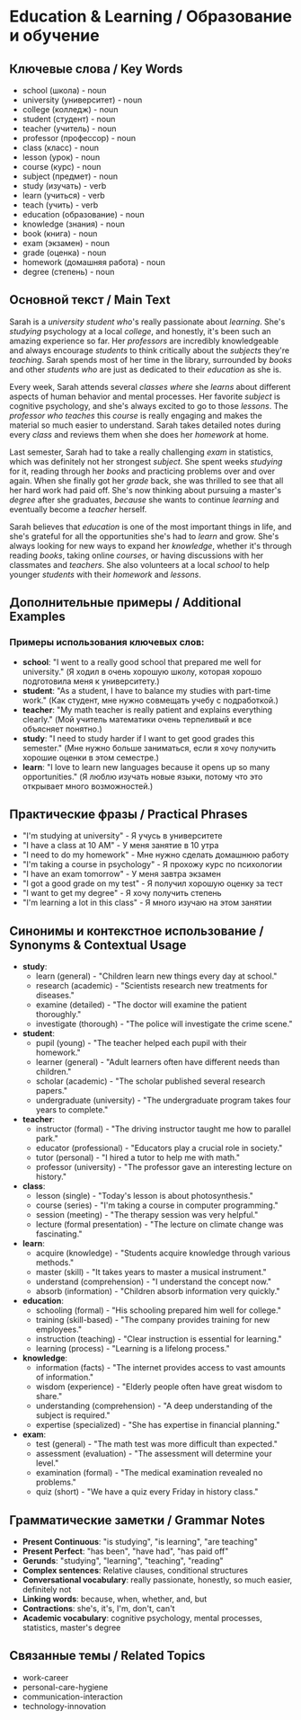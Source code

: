 # Education & Learning / Образование и обучение

## Ключевые слова / Key Words
- school (школа) - noun
- university (университет) - noun
- college (колледж) - noun
- student (студент) - noun
- teacher (учитель) - noun
- professor (профессор) - noun
- class (класс) - noun
- lesson (урок) - noun
- course (курс) - noun
- subject (предмет) - noun
- study (изучать) - verb
- learn (учиться) - verb
- teach (учить) - verb
- education (образование) - noun
- knowledge (знания) - noun
- book (книга) - noun
- exam (экзамен) - noun
- grade (оценка) - noun
- homework (домашняя работа) - noun
- degree (степень) - noun

## Основной текст / Main Text

Sarah is a *university* *student* *who*'s really passionate about *learning*. She's *studying* psychology at a local *college*, and honestly, it's been such an amazing experience so far. Her *professors* are incredibly knowledgeable and always encourage *students* to think critically about the *subjects* they're *teaching*. Sarah spends most of her time in the library, surrounded by *books* and other *students* *who* are just as dedicated to their *education* as she is.

Every week, Sarah attends several *classes* *where* she *learns* about different aspects of human behavior and mental processes. Her favorite *subject* is cognitive psychology, and she's always excited to go to those *lessons*. The *professor* *who* *teaches* this *course* is really engaging and makes the material so much easier to understand. Sarah takes detailed notes during every *class* and reviews them when she does her *homework* at home.

Last semester, Sarah had to take a really challenging *exam* in statistics, which was definitely not her strongest *subject*. She spent weeks *studying* for it, reading through her *books* and practicing problems over and over again. When she finally got her *grade* back, she was thrilled to see that all her hard work had paid off. She's now thinking about pursuing a master's *degree* after she graduates, *because* she wants to continue *learning* and eventually become a *teacher* herself.

Sarah believes that *education* is one of the most important things in life, and she's grateful for all the opportunities she's had to *learn* and grow. She's always looking for new ways to expand her *knowledge*, whether it's through reading *books*, taking online *courses*, or having discussions with her classmates and *teachers*. She also volunteers at a local *school* to help younger *students* with their *homework* and *lessons*.

## Дополнительные примеры / Additional Examples

### Примеры использования ключевых слов:
- **school**: "I went to a really good school that prepared me well for university." (Я ходил в очень хорошую школу, которая хорошо подготовила меня к университету.)
- **student**: "As a student, I have to balance my studies with part-time work." (Как студент, мне нужно совмещать учебу с подработкой.)
- **teacher**: "My math teacher is really patient and explains everything clearly." (Мой учитель математики очень терпеливый и все объясняет понятно.)
- **study**: "I need to study harder if I want to get good grades this semester." (Мне нужно больше заниматься, если я хочу получить хорошие оценки в этом семестре.)
- **learn**: "I love to learn new languages because it opens up so many opportunities." (Я люблю изучать новые языки, потому что это открывает много возможностей.)

## Практические фразы / Practical Phrases

- "I'm studying at university" - Я учусь в университете
- "I have a class at 10 AM" - У меня занятие в 10 утра
- "I need to do my homework" - Мне нужно сделать домашнюю работу
- "I'm taking a course in psychology" - Я прохожу курс по психологии
- "I have an exam tomorrow" - У меня завтра экзамен
- "I got a good grade on my test" - Я получил хорошую оценку за тест
- "I want to get my degree" - Я хочу получить степень
- "I'm learning a lot in this class" - Я много изучаю на этом занятии

## Синонимы и контекстное использование / Synonyms & Contextual Usage

- **study**: 
  - learn (general) - "Children learn new things every day at school."
  - research (academic) - "Scientists research new treatments for diseases."
  - examine (detailed) - "The doctor will examine the patient thoroughly."
  - investigate (thorough) - "The police will investigate the crime scene."
- **student**: 
  - pupil (young) - "The teacher helped each pupil with their homework."
  - learner (general) - "Adult learners often have different needs than children."
  - scholar (academic) - "The scholar published several research papers."
  - undergraduate (university) - "The undergraduate program takes four years to complete."
- **teacher**: 
  - instructor (formal) - "The driving instructor taught me how to parallel park."
  - educator (professional) - "Educators play a crucial role in society."
  - tutor (personal) - "I hired a tutor to help me with math."
  - professor (university) - "The professor gave an interesting lecture on history."
- **class**: 
  - lesson (single) - "Today's lesson is about photosynthesis."
  - course (series) - "I'm taking a course in computer programming."
  - session (meeting) - "The therapy session was very helpful."
  - lecture (formal presentation) - "The lecture on climate change was fascinating."
- **learn**: 
  - acquire (knowledge) - "Students acquire knowledge through various methods."
  - master (skill) - "It takes years to master a musical instrument."
  - understand (comprehension) - "I understand the concept now."
  - absorb (information) - "Children absorb information very quickly."
- **education**: 
  - schooling (formal) - "His schooling prepared him well for college."
  - training (skill-based) - "The company provides training for new employees."
  - instruction (teaching) - "Clear instruction is essential for learning."
  - learning (process) - "Learning is a lifelong process."
- **knowledge**: 
  - information (facts) - "The internet provides access to vast amounts of information."
  - wisdom (experience) - "Elderly people often have great wisdom to share."
  - understanding (comprehension) - "A deep understanding of the subject is required."
  - expertise (specialized) - "She has expertise in financial planning."
- **exam**: 
  - test (general) - "The math test was more difficult than expected."
  - assessment (evaluation) - "The assessment will determine your level."
  - examination (formal) - "The medical examination revealed no problems."
  - quiz (short) - "We have a quiz every Friday in history class."

## Грамматические заметки / Grammar Notes

- **Present Continuous**: "is studying", "is learning", "are teaching"
- **Present Perfect**: "has been", "have had", "has paid off"
- **Gerunds**: "studying", "learning", "teaching", "reading"
- **Complex sentences**: Relative clauses, conditional structures
- **Conversational vocabulary**: really passionate, honestly, so much easier, definitely not
- **Linking words**: because, when, whether, and, but
- **Contractions**: she's, it's, I'm, don't, can't
- **Academic vocabulary**: cognitive psychology, mental processes, statistics, master's degree

## Связанные темы / Related Topics

- work-career
- personal-care-hygiene
- communication-interaction
- technology-innovation

